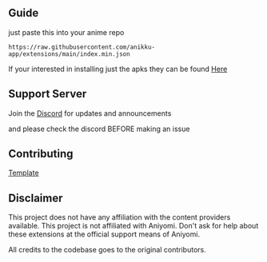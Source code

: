 ## Guide

just paste this into your anime repo 
```
https://raw.githubusercontent.com/anikku-app/extensions/main/index.min.json
```
If your interested in installing just the apks they can be found [Here](https://github.com/anikku-app/extensions)

## Support Server

Join the [Discord](https://discord.gg/85jB7V5AJR) for updates and announcements

and please check the discord BEFORE making an issue 

## Contributing

[Template](https://github.com/anikku-app/anikku-extensions/blob/master/CONTRIBUTING.md)

## Disclaimer

This project does not have any affiliation with the content providers available.
This project is not affiliated with Aniyomi.
Don't ask for help about these extensions at the official support means of Aniyomi.

All credits to the codebase goes to the original contributors.
